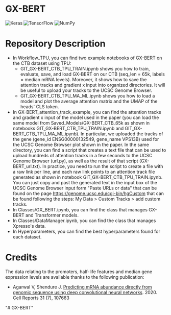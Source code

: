 # GX-BERT

<img alt="Keras" src="https://img.shields.io/badge/Keras-%23D00000.svg?style=for-the-badge&logo=Keras&logoColor=white"/>
<img alt="TensorFlow" src="https://img.shields.io/badge/TensorFlow-%23FF6F00.svg?style=for-the-badge&logo=TensorFlow&logoColor=white" />
<img alt="NumPy" src="https://img.shields.io/badge/numpy-%23013243.svg?style=for-the-badge&logo=numpy&logoColor=white"/>

# Repository Description
- In Workflow_TPU, you can find two example notebooks of GX-BERT on the CTB dataset using TPU:
  - GIT_GX-BERT_CTB_TPU_TRAIN.ipynb shows you how to train, evaluate, save, and load GX-BERT on our CTB (seq_len = 65k, labels = median mRNA levels). Moreover, it shows how to save the attention tracks and gradient x input into organized directories. It will be useful to upload your tracks to the UCSC Genome Browser.
  - GIT_GX-BERT_CTB_TPU_MA_ML.ipynb shows you how to load a model and plot the average attention matrix and the UMAP of the heads' CLS token.
- In GX-BERT_attention_track_example, you can find the attention tracks and gradient x input of the model used in the paper (you can load the same model from Saved_Models/GX-BERT_CTB_65k as shown in notebooks GIT_GX-BERT_CTB_TPU_TRAIN.ipynb and GIT_GX-BERT_CTB_TPU_MA_ML.ipynb). In particular, we uploaded the tracks of the gene (gene_id ENSG00000132549, gene_name VPS13B) used for the UCSC Genome Browser plot shown in the paper. In the same directory, you can find a script that creates a text file that can be used to upload hundreds of attention tracks in a few seconds to the UCSC Genome Browser (url.py), as well as the result of that script (GX-BERT_url.txt). In practice, you need to run the script to create a file with a raw link per line, and each raw link points to an attention track file generated as shown in notebook GIT_GX-BERT_CTB_TPU_TRAIN.ipynb. You can just copy and past the generated text in the input box of the UCSC Genome Browser input form "Paste URLs or data" that can be found on the page https://genome.ucsc.edu/cgi-bin/hgCustom that can be found following the steps: My Data > Custom Tracks > add custom tracks.
- In Classes/GX_BERT.ipynb, you can find the class that manages GX-BERT and Transformer models.
- In Classes/DataManager.ipynb, you can find the class that manages Xpresso's data.
- In Hyperparameters, you can find the best hyperparameters found for each dataset.

# Credits

The data relating to the promoters, half-life features and median gene expression levels are available thanks to the following publication:
 - Agarwal V, Shendure J. [Predicting mRNA abundance directly from genomic sequence using deep convolutional neural networks](https://www.cell.com/cell-reports/pdf/S2211-1247(20)30616-1.pdf). 2020. Cell Reports 31 (7), 107663

  
"# GX-BERT" 
